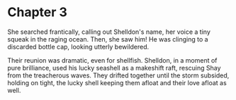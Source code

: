 # Chapter 3

She searched frantically, calling out Shelldon's name, her voice a tiny squeak in the raging ocean. Then, she saw him! He was clinging to a discarded bottle cap, looking utterly bewildered.

Their reunion was dramatic, even for shellfish. Shelldon, in a moment of pure brilliance, used his lucky seashell as a makeshift raft, rescuing Shay from the treacherous waves. They drifted together until the storm subsided, holding on tight, the lucky shell keeping them afloat and their love afloat as well.
